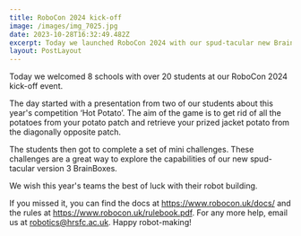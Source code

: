 ```yaml
---
title: RoboCon 2024 kick-off
image: /images/img_7025.jpg
date: 2023-10-28T16:32:49.482Z
excerpt: Today we launched RoboCon 2024 with our spud-tacular new BrainBoxes.
layout: PostLayout
---
```

Today we welcomed 8 schools with over 20 students at our RoboCon 2024 kick-off event. 

The day started with a presentation from two of our students about this year's competition ‘Hot Potato’. The aim of the game is to get rid of all the potatoes from your potato patch and retrieve your prized jacket potato from the diagonally opposite patch.  

The students then got to complete a set of mini challenges. These challenges are a great way to explore the capabilities of our new spud-tacular version 3 BrainBoxes.    

We wish this year's teams the best of luck with their robot building.  

I﻿f you missed it, you can find the docs at <https://www.robocon.uk/docs/> and the rules at <https://www.robocon.uk/rulebook.pdf>. For any more help, email us at [robotics@hrsfc.ac.uk](mailto:robotics@hrsfc.ac.uk). Happy robot-making!